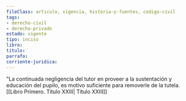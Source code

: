 ```yaml
---
fileClass: articulo, vigencia, historia-y-fuentes, codigo-civil
tags:
- derecho-civil
- derecho-privado
estado: vigente
tipo: inciso
libro:
titulo:
parrafo:
corriente-juridica:
---
```

"La continuada negligencia del tutor en proveer a la sustentación y educación del pupilo, es motivo suficiente para removerle de la tutela. [[Libro Primero. Título XXIII| Título XXIII]]